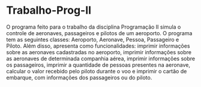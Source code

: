 # Trabalho-Prog-II

O programa feito para o trabalho da disciplina Programação II simula o controle de aeronaves, passageiros e pilotos de um aeroporto. O programa tem as seguintes classes: Aeroporto, Aeronave, Pessoa, Passageiro e Piloto. Além disso, apresenta como funcionalidades: imprimir informações sobre as aeronaves cadastradas no aeroporto, imprimir informações sobre as aeronaves de determinada companhia aérea, imprimir informações sobre os passageiros, imprimir a quantidade de pessoas presentes na aeronave, calcular o valor recebido pelo piloto durante o voo e imprimir o cartão de embarque, com informações dos passageiros ou do piloto.
